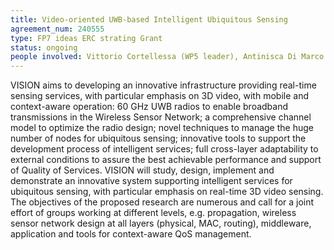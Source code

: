 ```yaml
---
title: Video-oriented UWB-based Intelligent Ubiquitous Sensing
agreement_num: 240555
type: FP7 ideas ERC strating Grant
status: ongoing
people involved: Vittorio Cortellessa (WP5 leader), Antinisca Di Marco (WP1 leader), Luca Berardinelli, Catia Trubiani, Stefano Pace
---
```

VISION aims to developing an innovative infrastructure providing 
real-time sensing services, with particular emphasis on 3D video, with mobile 
and context-aware operation: 60 GHz UWB radios to enable broadband transmissions 
in the Wireless Sensor Network; a comprehensive channel model to optimize the 
radio design; novel techniques to manage the huge number of nodes for ubiquitous 
sensing; innovative tools to support the development process of intelligent 
services; full cross-layer adaptability to external conditions to assure the 
best achievable performance and support of Quality of Services. 
VISION will study, design, implement and demonstrate an innovative system supporting intelligent services
for ubiquitous sensing, with particular emphasis on real-time 3D video sensing.
The objectives of the proposed research are numerous and call for a joint effort of groups working at
different levels, e.g. propagation, wireless sensor network design at all layers (physical, MAC, routing),
middleware, application and tools for context-aware QoS management.
